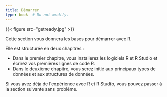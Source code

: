 ```yaml
---
title: Démarrer
type: book  # Do not modify.
---
```



{{< figure src="getready.jpg" >}}  

Cette section vous donnera les bases pour démarrer avec R.

Elle est structurée en deux chapitres :

+ Dans le premier chapitre, vous installerez les logiciels R et R Studio et écrirez vos premières lignes de code R.
+ Dans le deuxième chapitre, vous serez initié aux principaux types de données et aux structures de données.

Si vous avez déjà de l'expérience avec R et R Studio, vous pouvez passer à la section suivante sans problème.

